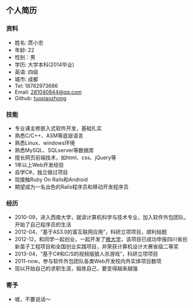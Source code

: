 ## 个人简历

### 资料

* 姓名: 庹小忠
* 年龄: 22
* 性别：男
* 学历: 大学本科(2014毕业)
* 英语: 四级
* 城市: 成都
* Tel: 18782973686
* Email: 281040844@qq.com
* Github: [tuoxiaozhong](https://github.com/tuoxiaozhong) 


### 技能

* 专业课主修嵌入式软件开发，基础扎实
* 熟悉C/C++、ASM等底层语言
* 熟悉Linux、windows环境
* 熟悉MySQL、SQLserver等数据库
* 擅长网页前端技术，如html、css、jQuery等
* 1年以上Web开发经验
* 自学C#，独立做过项目
* 现接触Ruby On Rails和Android
* 期望成为一名出色的Rails程序员和移动开发程序员

### 经历

* 2010-09，进入西南大学，就读计算机科学与技术专业，加入软件外包团队，开始了自己程序员的生活
* 2012-04，“基于AS3.0的富互联网应用”，科研立项项目，顺利结题
* 2012-12，和同学一起创业，一起开发了[微大学](http://weidaxue.me)，该项目已成功申报四川省创新苗子工程项目和全国创业实践项目，并荣获计算机设计大赛省级二等奖
* 2013-04，“基于C#和C/S的视频版狼人杀游戏”，科研立项项目
* 2011-now，参与软件外包团队各类Web开发校内外实体项目数项
* 现以开始自己的求职生涯，锻炼自己，要变得越来越强

### 寄予
* 嘘，不要说话～





